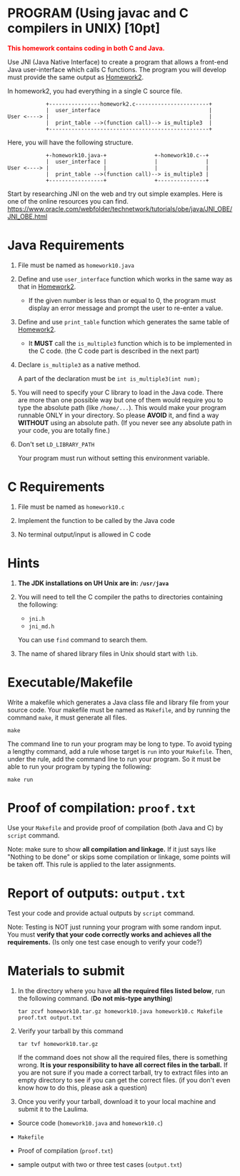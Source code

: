 # PROGRAM (Using javac and C compilers in UNIX) [10pt]

<strong style="color:red">This homework contains coding in both C and Java.</strong>

Use JNI (Java Native Interface) to create a program that allows a front-end Java user-interface which calls C functions.
The program you will develop must provide the same output as [Homework2](../hw2/hw2.html).

In homework2, you had everything in a single C source file.
```
            +----------------homework2.c-----------------------+
            |  user_interface                                  |
User <----> |                                                  |
            |  print_table -->(function call)--> is_multiple3  |
            +--------------------------------------------------+
```
Here, you will have the following structure.
```
            +-homework10.java-+               +-homework10.c--+
            |  user_interface |               |               |
User <----> |                 |               |               |
            |  print_table -->(function call)--> is_multiple3 |
            +-----------------+               +---------------+
```

Start by researching JNI on the web and try out simple examples.
Here is one of the online resources you can find.
https://www.oracle.com/webfolder/technetwork/tutorials/obe/java/JNI_OBE/JNI_OBE.html

# Java Requirements

1. File must be named as `homework10.java`

1. Define and use `user_interface` function which works in the same way as that in [Homework2](../hw2/hw2.html).

   - If the given number is less than or equal to 0, the program must display an error message and prompt the user to re-enter a value.

1. Define and use `print_table` function which generates the same table of [Homework2](../hw2/hw2.html).

   - It **MUST** call the `is_multiple3` function which is to be implemented in the C code. (the C code part is described in the next part)

1. Declare `is_multiple3` as a native method.

   A part of the declaration must be `int is_multiple3(int num);`

1. You will need to specify your C library to load in the Java code. There are more than one possible way but one of them would require you to type the absolute path (like `/home/...`). This would make your program runnable ONLY in your directory. So please **AVOID** it, and find a way **WITHOUT** using an absolute path. (If you never see any absolute path in your code, you are totally fine.)

1. Don't set `LD_LIBRARY_PATH`

   Your program must run without setting this environment variable.

# C Requirements

1. File must be named as `homework10.c`

1. Implement the function to be called by the Java code

1. No terminal output/input is allowed in C code

# Hints

1. <strong>The JDK installations on UH Unix are in: `/usr/java`</strong>

1. You will need to tell the C compiler the paths to directories containing the following:

   - `jni.h`
   - `jni_md.h`

   You can use `find` command to search them.

1. The name of shared library files in Unix should start with `lib`.

# Executable/Makefile

Write a makefile which generates a Java class file and library file from your source code.
Your makefile must be named as `Makefile`, and by running the command `make`, it must generate all files.
```
make
```

The command line to run your program may be long to type. To avoid typing a lengthy command, add a rule whose target is `run` into your `Makefile`. Then, under the rule, add the command line to run your program.
So it must be able to run your program by typing the following:
```
make run
```

# Proof of compilation: `proof.txt`

Use your `Makefile` and provide proof of compilation (both Java and C) by `script` command.

Note: make sure to show **all compilation and linkage.** If it just says like "Nothing to be done" or skips some compilation or linkage, some points will be taken off. This rule is applied to the later assignments.

# Report of outputs: `output.txt`

Test your code and provide actual outputs by `script` command.

Note: Testing is NOT just running your program with some random input. You must **verify that your code correctly works and achieves all the requirements.** (Is only one test case enough to verify your code?)

# Materials to submit

1. In the directory where you have **all the required files listed below**, run the following command. (**Do not mis-type anything**)

   ```
   tar zcvf homework10.tar.gz homework10.java homework10.c Makefile proof.txt output.txt
   ```

2. Verify your tarball by this command

   ```
   tar tvf homework10.tar.gz
   ```
   If the command does not show all the required files, there is something wrong.
   **It is your responsibility to have all correct files in the tarball.** If you are not sure if you made a correct tarball, try to extract files into an empty directory to see if you can get the correct files. (if you don't even know how to do this, please ask a question)

3. Once you verify your tarball, download it to your local machine and submit it to the Laulima.

- Source code (`homework10.java` and `homework10.c`)

- `Makefile`

- Proof of compilation (`proof.txt`)

- sample output with two or three test cases (`output.txt`)
